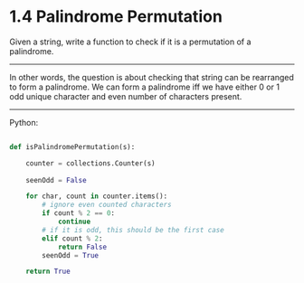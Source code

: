 # 1.4 Palindrome Permutation

Given a string, write a function to check if it is a permutation of
a palindrome.

---

In other words, the question is about checking that string can be rearranged to
form a palindrome. We can form a palindrome iff we have either 0 or 1 odd
unique character and even number of characters present.

---

Python:

```python

def isPalindromePermutation(s):

    counter = collections.Counter(s)
    
    seenOdd = False

    for char, count in counter.items():
        # ignore even counted characters
        if count % 2 == 0:
            continue
        # if it is odd, this should be the first case
        elif count % 2:
            return False
        seenOdd = True

    return True
```
